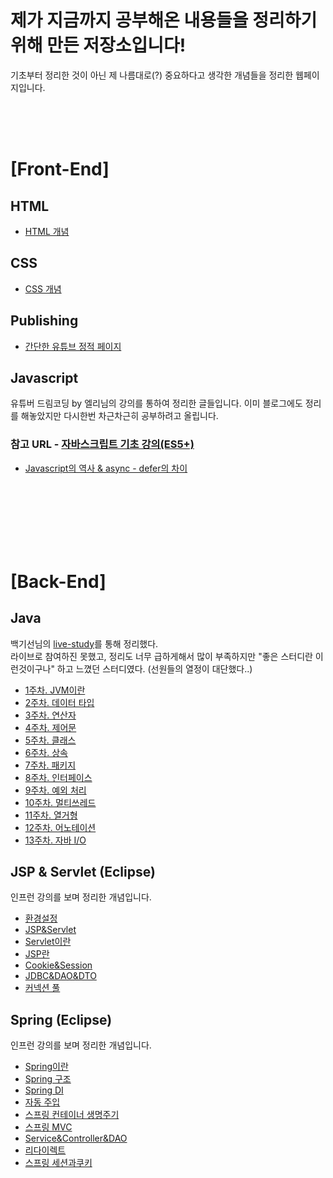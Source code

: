 # 제가 지금까지 공부해온 내용들을 정리하기 위해 만든 저장소입니다!
기초부터 정리한 것이 아닌 제 나름대로(?) 중요하다고 생각한 개념들을 정리한 웹페이지입니다.

<br/>
<br/>
<br/>

# [Front-End]  
  
## HTML

- [HTML 개념](https://github.com/azurealstn/TIL/blob/main/html/html-01.md)

## CSS

- [CSS 개념](https://github.com/azurealstn/TIL/blob/main/css/css-01.md)

## Publishing

- [간단한 유튜브 정적 페이지](https://github.com/azurealstn/youtube-publishing)

## Javascript
유튜버 드림코딩 by 엘리님의 강의를 통하여 정리한 글들입니다. 이미 블로그에도 정리를 해놓았지만 다시한번 차근차근히 공부하려고 올립니다.  
### 참고 URL - [자바스크립트 기초 강의(ES5+)](https://www.youtube.com/watch?v=wcsVjmHrUQg&list=PLv2d7VI9OotTVOL4QmPfvJWPJvkmv6h-2)

- [Javascript의 역사 & async - defer의 차이](https://github.com/azurealstn/TIL/blob/main/javascript/history%26async-defer.md)

<br/>
<br/>
<br/>
<br/>
<br/>
<br/>

# [Back-End]

## Java
백기선님의 [live-study](https://github.com/whiteship/live-study)를 통해 정리했다.  
라이브로 참여하진 못했고, 정리도 너무 급하게해서 많이 부족하지만 "좋은 스터디란 이런것이구나" 하고 느꼈던 스터디였다. (선원들의 열정이 대단했다..)

- [1주차. JVM이란](https://github.com/azurealstn/TIL/blob/main/java/live-study/week-1.md)
- [2주차. 데이터 타입](https://github.com/azurealstn/TIL/blob/main/java/live-study/week-2.md)
- [3주차. 연산자](https://github.com/azurealstn/TIL/blob/main/java/live-study/week-3.md)
- [4주차. 제어문](https://github.com/azurealstn/TIL/blob/main/java/live-study/week-4.md)
- [5주차. 클래스](https://github.com/azurealstn/TIL/blob/main/java/live-study/week-5.md)
- [6주차. 상속](https://github.com/azurealstn/TIL/blob/main/java/live-study/week-6.md)
- [7주차. 패키지](https://github.com/azurealstn/TIL/blob/main/java/live-study/week-7.md)
- [8주차. 인터페이스](https://github.com/azurealstn/TIL/blob/main/java/live-study/week-8.md)
- [9주차. 예외 처리](https://github.com/azurealstn/TIL/blob/main/java/live-study/week-9.md)
- [10주차. 멀티쓰레드](https://github.com/azurealstn/TIL/blob/main/java/live-study/week-10.md)
- [11주차. 열거형](https://github.com/azurealstn/TIL/blob/main/java/live-study/week-11.md)
- [12주차. 어노테이션](https://github.com/azurealstn/TIL/blob/main/java/live-study/week-12.md)
- [13주차. 자바 I/O](https://github.com/azurealstn/TIL/blob/main/java/live-study/week-13.md)

## JSP & Servlet (Eclipse)
인프런 강의를 보며 정리한 개념입니다.

- [환경설정](https://github.com/azurealstn/TIL/blob/main/java/JSP%26Servlet/%ED%99%98%EA%B2%BD%EC%84%A4%EC%A0%95.md)
- [JSP&Servlet](https://github.com/azurealstn/TIL/blob/main/java/JSP%26Servlet/jsp%26servlet.md)
- [Servlet이란](https://github.com/azurealstn/TIL/blob/main/java/JSP%26Servlet/servlet-more.md)
- [JSP란](https://github.com/azurealstn/TIL/blob/main/java/JSP%26Servlet/jsp-more.md)
- [Cookie&Session](https://github.com/azurealstn/TIL/blob/main/java/JSP%26Servlet/cookie%26session.md)
- [JDBC&DAO&DTO](https://github.com/azurealstn/TIL/blob/main/java/JSP%26Servlet/JDBC%26DAO%26DTO.md)
- [커넥션 풀](https://github.com/azurealstn/TIL/blob/main/java/JSP%26Servlet/connection-pool.md)

## Spring (Eclipse)
인프런 강의를 보며 정리한 개념입니다.

- [Spring이란](https://github.com/azurealstn/TIL/blob/main/java/spring/spring-intro.md)
- [Spring 구조](https://github.com/azurealstn/TIL/blob/main/java/spring/spring-project.md)
- [Spring DI](https://github.com/azurealstn/TIL/blob/main/java/spring/DI.md)
- [자동 주입](https://github.com/azurealstn/TIL/blob/main/java/spring/auto-injection.md)
- [스프링 컨테이너 생명주기](https://github.com/azurealstn/TIL/blob/main/java/spring/life-cycle.md)
- [스프링 MVC](https://github.com/azurealstn/TIL/blob/main/java/spring/spring-mvc.md)
- [Service&Controller&DAO](https://github.com/azurealstn/TIL/blob/main/java/spring/service-dao-controller.md)
- [리다이렉트](https://github.com/azurealstn/TIL/blob/main/java/spring/redirect.md)
- [스프링 세션과쿠키](https://github.com/azurealstn/TIL/blob/main/java/spring/cookie-session.md)
